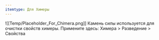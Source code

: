 ```yaml
---
itemtype: Для Химеры
---
```

![[Temp/Placeholder_For_Chimera.png]]
Камень силы используется для очистки свойств химеры. Примените здесь: Химера > Разведение > Свойства
